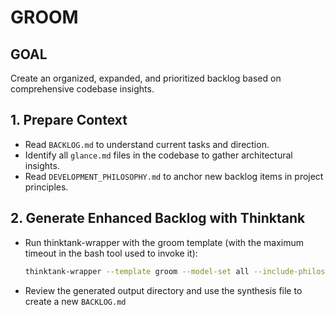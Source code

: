 # GROOM

## GOAL
Create an organized, expanded, and prioritized backlog based on comprehensive codebase insights.

## 1. Prepare Context
- Read `BACKLOG.md` to understand current tasks and direction.
- Identify all `glance.md` files in the codebase to gather architectural insights.
- Read `DEVELOPMENT_PHILOSOPHY.md` to anchor new backlog items in project principles.

## 2. Generate Enhanced Backlog with Thinktank
- Run thinktank-wrapper with the groom template (with the maximum timeout in the bash tool used to invoke it):
  ```bash
  thinktank-wrapper --template groom --model-set all --include-philosophy --include-glance BACKLOG.md
  ```
- Review the generated output directory and use the synthesis file to create a new `BACKLOG.md`